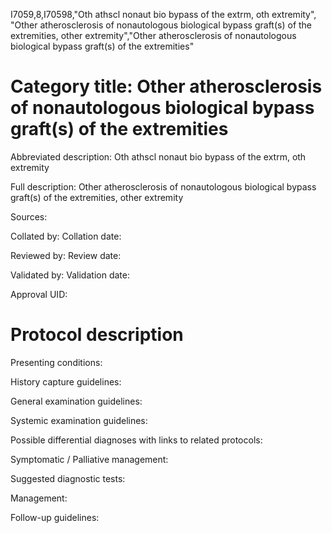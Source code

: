 I7059,8,I70598,"Oth athscl nonaut bio bypass of the extrm, oth extremity", "Other atherosclerosis of nonautologous biological bypass graft(s) of the extremities, other extremity","Other atherosclerosis of nonautologous biological bypass graft(s) of the extremities"
# Category title: Other atherosclerosis of nonautologous biological bypass graft(s) of the extremities

Abbreviated description: Oth athscl nonaut bio bypass of the extrm, oth extremity

Full description: Other atherosclerosis of nonautologous biological bypass graft(s) of the extremities, other extremity

Sources:

Collated by:
Collation date:

Reviewed by:
Review date:

Validated by:
Validation date:

Approval UID:

# Protocol description

Presenting conditions:

History capture guidelines:

General examination guidelines:

Systemic examination guidelines:

Possible differential diagnoses with links to related protocols:

Symptomatic / Palliative management:

Suggested diagnostic tests:

Management:

Follow-up guidelines:
